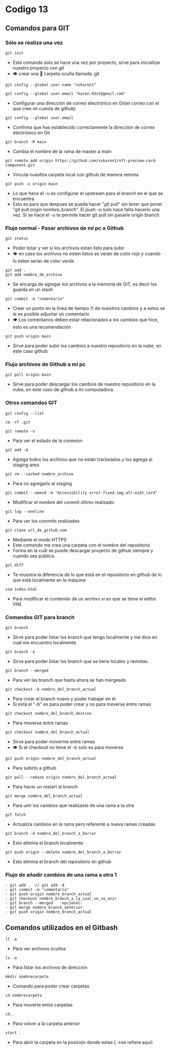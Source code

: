 # Codigo 13
## Comandos para GIT
### Sólo se realiza una vez
```
git init
```
- Este comando solo se hace una vez por proyecto, sirve para inicializar nuestro proyecto con git
- :eye: crear una :file_folder: carpeta oculta llamada .git

```
git config --global user.name "sskaren1" 
```

```
git config --global user.email "karen.93st@gmail.com" 
```
- Configurar una dirección de correo electrónico en Git(el correo con el que cree mi cuenta de github)

```
git config --global user.email
```
- Confirma que has establecido correctamente la dirección de correo electrónico en Git

```
git branch -M main
```
- Cambia el nombre de la rama de master a main

```
git remote add origin https://github.com/sskaren1/nft-preview-card-component.git
```
- Vincula nuesttra carpeta local con github de manera remota

```
git push -u origin main
```
- Lo que hace el -u es configurar el upstream para el branch en el que se encuentra.
- Esto es para que despues se pueda hacer "git pull" sin tener que poner "git pull origin nombre_branch". El push -u solo hace falta hacerlo una vez. Si se hace el -u te permite hacer git pull sin pasarle origin branch.

### Flujo normal - Pasar archivos de mi pc a Github
```
git status
```
- Poder listar y ver si los archivos estan listo para subir
- :eye: en caso los archivos no esten listos se veran de color rojo y cuando lo esten serán de color verde

```
git add .
git add nombre_de_archivo
```
- Se encarga de agregar los archivos a la memoria de GIT, es decir los guarda en un stash

```
git commit -m "comentario"
```
- Crear un punto en la linea de tiempo :alarm_clock: de nuestros cambios y a estos se le es posible adjuntar un comentario
- :eye: Los comentarios deben estar relacionados a los cambios que hice, esto es una recomendación

```
git push origin main
```
- Sirve para poder subir los cambios a nuestro repositorio en la nube, en este caso github

### Flujo archivos de Github a mi pc
```
git pull origin main
```
- Sirve para poder descargar los cambios de nuestro repositorio en la nube, en este caso de github a mi computadora.

### Otros comandos GIT
```
git config --list
```

```
rm -rf .git
```

```
git remote -v
```
- Para ver el estado de la conexion

```
git add -A
```
- Agrega todos los archivos que no están trackeados y los agrega al staging area.

```
git rm --cached nombre_archivo
```
- Para no agregarlo al staging

```
git commit --amend -m "Accessibility error-fixed-img_alt-widt_card"
```
- Modificar el nombre del commit último realizado

```
git log --oneline
```
- Para ver los commits realizados

```
git clone url_de_github.com
```
- Mediante el modo HTTPS
- Este comando me crea una carpeta con el nombre del repositorio
- Forma en la cuál se puede descargar proyecto de github siempre y cuando sea pública.

```
git diff
```
- Te muestra la diferencia de lo que está en el repositorio en github de lo que está localmente en la máquina

```
vim index.html
```
- Para modificar el contenido de un archivo si es que se tiene el editor VIM.

### Comandos GIT para branch
```
git branch
```
- Sirve para poder listar los branch que tengo localmente y me dice en cual me encuentro localmente

```
git branch -a
```
- Sirve para poder listar los branch que se tiene locales y remotas.

```
git branch --merged
```
- Para ver las branch que hasta ahora se han mergeado

```
git checkout -b nombre_del_branch_actual
```
- Para crear el branch nuevo y poder trabajar en él
- Si está el "-b" es para poder crear y no para moverse entre ramas

```
git checkout nombre_del_branch_destino
```
- Para moverse entre ramas

```
git checkout nombre_del_branch_actual
```
- Sirve para poder moverme entre ramas
- 👁️ Si el checkout no tiene el -b solo es para moverse 

```
git push origin nombre_del_branch_actual
```
- Para subirlo a github

```
git pull --rebase origin nombre_del_branch_actual
```
- Para hacer un restart al branch

```
git merge nombre_del_branch_actual
```
- Para unir los cambios que realizaste de una rama a la otra

```
git fetch
```
- Actualiza cambios en la rama pero referente a nueva ramas creadas

```
git branch -d nombre_del_branch_a_borrar
```
- Esto elimina el branch localmente

```
git push origin --delete nombre_del_branch_a_borrar
```
- Esto elimina el branch del repositorio en github

### Flujo de añadir cambios de una rama a otra 1
```
- git add .  // git add -A
- git commit -m "comentario"
- git push origin nombre_branch_actual
- git checkout nombre_branch_a_la_cual_se_va_unir
- git branch --merged   -opcional-
- git merge nombre_branch_anterior
- git push origin nombre_branch_actual
```

## Comandos utilizados en el Gitbash
```
ll -a
```
- Para ver archivos ocultos
```
ls -a
```
- Para listar los archivos de dirección

```
mkdir nombrecarpeta
```
- Comando para poder crear carpetas
```
cd nombrecarpeta
```
- Para moverte entre carpetas
```
cd..
```
- Para volver a la carpeta anterior
```
start .
```
- Para abrir la carpeta en la posición donde estas (.->se refiere aqui)



